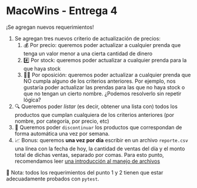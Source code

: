 # MacoWins - Entrega 4

¡Se agregan nuevos requerimientos!

1. Se agregan tres nuevos criterio de actualización de precios:
   1. 💰 Por precio: queremos poder actualizar a cualquier prenda que tenga un valor menor a una cierta cantidad de dinero
   2. #️⃣ Por stock: queremos poder actualizar a cualquier prenda para la que haya stock
   3. 🙅‍♀️ Por oposición: queremos poder actualizar a cualquier prenda que NO cumpla alguno de los criterios anteriores. Por ejemplo, nos gustaría poder actualizar las prendas para las que no haya stock o que no tengan un cierto nombre. ¿Podemos resolverlo sin repetir lógica?
2. 🔍 Queremos poder _listar_ (es decir, obtener una lista con) todos los productos que cumplan cualquiera de los criterios anteriores (por nombre, por categoría, por precio, etc)
3. 👋 Queremos poder `discontinuar` los productos que correspondan de forma automática una vez por semana.
4. 📈 Bonus: queremos **una vez por día** escribir en un archivo `reporte.csv` una línea con la fecha de hoy, la cantidad de ventas del día y el monto total de dichas ventas, separado por comas. Para esto punto, recomendamos leer [una introducción al manejo de archivos](https://github.com/AJVelezRueda/Fundamentos_de_informatica/blob/master/Python_intro/Manipulaci%C3%B3n_de_archivos.md)

🧪 Nota: todos los requerimientos del punto 1 y 2 tienen que estar adecuadamente probados con `pytest`.
